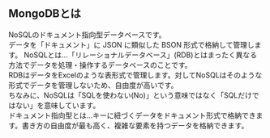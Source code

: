 ## MongoDBとは
NoSQLのドキュメント指向型データベースです。  
データを「ドキュメント」に JSON に類似した BSON 形式で格納して管理します。
NoSQLとは...「リレーショナルデータベース」(RDB)とはまったく異なる方法でデータを処理・操作するデータベースのことです。  
RDBはデータをExcelのような表形式で管理します。対してNoSQLはそのような形式でデータを管理しないため、自由度が高いです。  
ちなみに、NoSQLは「SQLを使わない(No)」という意味ではなく「SQLだけではない」を意味しています。  
ドキュメント指向型とは...キーに紐づくデータをドキュメント形式で格納できます。書き方の自由度が最も高く、複雑な要素を持つデータを格納できます。  

